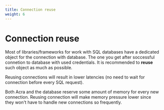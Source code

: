 ```yaml
---
title: Connection reuse
weight: 6
---
```


# Connection reuse

Most of libraries/frameworks for work with SQL databases have a dedicated object for the connection with database.
The one you get after soccessful connetion to database with used credentials.
It is recommended to **reuse** such object as much as possible.

Reusing connections will result in lower latencies (no need to wait for connection before every SQL request).

Both Acra and the database reserve some amount of memory for every new connection.
Reusing connection will make memory pressure lower since they won't have to handle new connections so frequently.
